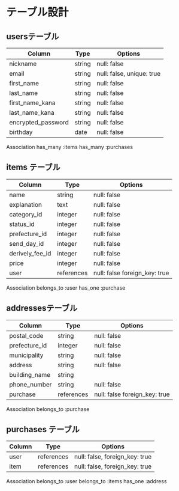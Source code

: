 # テーブル設計



## usersテーブル
| Column     | Type       | Options                        |
|----------|----------|------------------------------|
|nickname       |string|null: false|
|email          |string|null: false, unique: true|
|first_name     |string|null: false|
|last_name      |string|null: false|
|first_name_kana|string|null: false|
|last_name_kana |string|null: false|
|encrypted_password|string|null: false|
|birthday       |date  |null: false|

Association
has_many :items
has_many :purchases

## items テーブル
| Column     | Type       | Options                        |
|----------|----------|------------------------------|
|name           |string    |null: false|
|explanation    |text      |null: false|
|category_id    |integer   |null: false|
|status_id      |integer   |null: false|
|prefecture_id  |integer   |null: false|
|send_day_id    |integer   |null: false|
|derively_fee_id|integer   |null: false|
|price          |integer   |null: false|
|user           |references|null: false foreign_key: true|


Association
belongs_to :user
has_one :purchase





## addressesテーブル
| Column     | Type       | Options                        |
|----------|----------|------------------------------|
|postal_code    |string    |null: false|
|prefecture_id  |integer   |null: false|
|municipality   |string    |null: false|
|address        |string    |null: false|
|building_name  |string    |   |
|phone_number   |string    |null: false|
|purchase       |references|null: false foreign_key: true|

Association
belongs_to :purchase


## purchases テーブル
| Column     | Type       | Options                        |
|----------|----------|------------------------------|
|user      |references   |null: false, foreign_key: true|
|item   |references   |null: false, foreign_key: true|

Association
belongs_to :user
belongs_to :items
has_one :address


